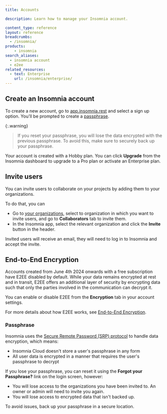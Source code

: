 ```yaml
---
title: Accounts

description: Learn how to manage your Insomnia account.

content_type: reference
layout: reference
breadcrumbs: 
  - /insomnia/
products:
    - insomnia
search_aliases:
  - insomnia account
  - e2ee
related_resources:
  - text: Enterprise
    url: /insomnia/enterprise/
---
```


## Create an Insomnia account

To create a new account, go to [app.insomnia.rest](https://app.insomnia.rest/app/authorize) and select a sign up option. You'll be prompted to create a [passphrase](#passphrase).

{:.warning}
> If you reset your passphrase, you will lose the data encrypted with the previous passphrase. To avoid this, make sure to securely back up your passphrase.

Your account is created with a Hobby plan. You can click **Upgrade** from the Insomnia dashboard to upgrade to a Pro plan or activate an Enterprise plan.

## Invite users

You can invite users to collaborate on your projects by adding them to your organizations.

To do that, you can
* Go to [your organizations](https://app.insomnia.rest/app/dashboard/organizations), select to organization in which you want to invite users, and go to **Collaborators** tab to invite them.
* In the Insomnia app, select the relevant organization and click the **Invite** button in the header.

Invited users will receive an email, they will need to log in to Insomnia and accept the invite.

## End-to-End Encryption

Accounts created from June 4th 2024 onwards with a free subscription have E2EE disabled by default. While your data remains encrypted at rest and in transit, E2EE offers an additional layer of security by encrypting data such that only the parties involved in the communication can decrypt it.

You can enable or disable E2EE from the **Encryption** tab in your account settings.

For more details about how E2EE works, see [End-to-End Encryption](/insomnia/end-to-end-encryption/).

### Passphrase

Insomnia uses the [Secure Remote Password (SRP) protocol](https://datatracker.ietf.org/doc/html/rfc2945) to handle data encryption, which means:
* Insomnia Cloud doesn't store a user's passphrase in any form
* All user data is encrypted in a manner that requires the user's passphrase to decrypt

If you lose your passphrase, you can reset it using the **Forgot your Passphrase?** link on the login screen, however:
* You will lose access to the organizations you have been invited to. An owner or admin will need to invite you again.
* You will lose access to encrypted data that isn't backed up.

To avoid issues, back up your passphrase in a secure location.